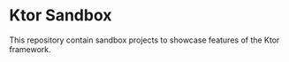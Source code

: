 # Ktor Sandbox
This repository contain sandbox projects to showcase features of the Ktor framework.
